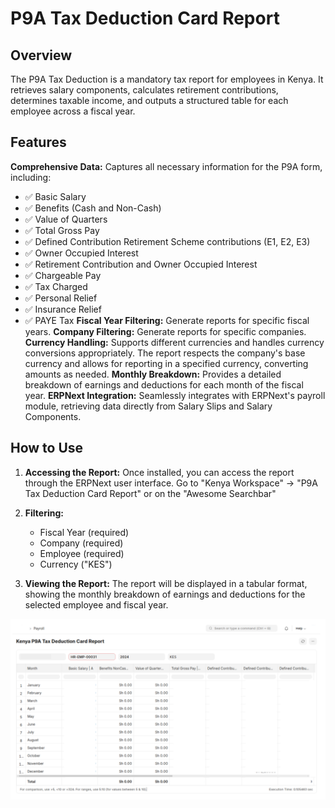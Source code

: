 # P9A Tax Deduction Card Report

## Overview

The P9A Tax Deduction is a mandatory tax report for employees in Kenya. It retrieves salary components, calculates retirement contributions, determines taxable income, and outputs a structured table for each employee across a fiscal year.

## Features

**Comprehensive Data:** Captures all necessary information for the P9A form, including:
- ✅   Basic Salary
- ✅   Benefits (Cash and Non-Cash)
- ✅   Value of Quarters
- ✅   Total Gross Pay
- ✅   Defined Contribution Retirement Scheme contributions (E1, E2, E3)
- ✅   Owner Occupied Interest
- ✅   Retirement Contribution and Owner Occupied Interest
- ✅   Chargeable Pay
- ✅   Tax Charged
- ✅   Personal Relief
- ✅   Insurance Relief
- ✅   PAYE Tax
**Fiscal Year Filtering:**  Generate reports for specific fiscal years.
**Company Filtering:** Generate reports for specific companies.
**Currency Handling:** Supports different currencies and handles currency conversions appropriately.  The report respects the company's base currency and allows for reporting in a specified currency, converting amounts as needed.
**Monthly Breakdown:** Provides a detailed breakdown of earnings and deductions for each month of the fiscal year.
**ERPNext Integration:** Seamlessly integrates with ERPNext's payroll module, retrieving data directly from Salary Slips and Salary Components.


## How to Use

1.  **Accessing the Report:** Once installed, you can access the report through the ERPNext user interface. Go to "Kenya Workspace" -> "P9A Tax Deduction Card Report" or on the "Awesome Searchbar"

2.  **Filtering:**
    *   Fiscal Year (required)
    *   Company (required)
    *   Employee (required)
    *   Currency ("KES")

3.  **Viewing the Report:** The report will be displayed in a tabular format, showing the monthly breakdown of earnings and deductions for the selected employee and fiscal year.

![p9 Tax Report](../images/kenya_p9_tax_report.png)